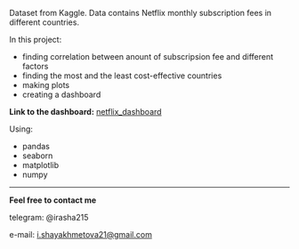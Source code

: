 Dataset from Kaggle. Data contains Netflix monthly subscription fees in different countries. 

In this project:
 - finding correlation between anount of subscripsion fee and different factors
 - finding the most and the least cost-effective countries
 - making plots
 - creating a dashboard

**Link to the dashboard:** [netflix_dashboard](https://public.tableau.com/views/AnalysisofNetflixsubscriptionfee/dashboard?:language=en-US&:display_count=n&:origin=viz_share_link)

Using:
- pandas
- seaborn
- matplotlib
- numpy

---
**Feel free to contact me**

telegram: @irasha215

e-mail: i.shayakhmetova21@gmail.com
